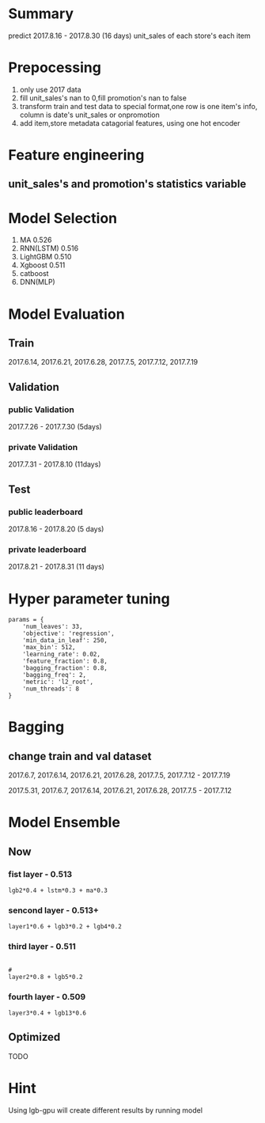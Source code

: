 # Summary
predict 2017.8.16 - 2017.8.30 (16 days) unit_sales of each store's each item 

# Prepocessing
1. only use 2017 data
2. fill unit_sales's nan to 0,fill promotion's nan to false
3. transform train and test data to special format,one row is one item's info, column is date's unit_sales or onpromotion
4. add item,store metadata catagorial features, using one hot encoder
  
# Feature engineering
## unit_sales's and promotion's statistics variable 


# Model Selection
1. MA 0.526
2. RNN(LSTM) 0.516
3. LightGBM 0.510
4. Xgboost 0.511
5. catboost
6. DNN(MLP) 

# Model Evaluation
## Train
2017.6.14, 2017.6.21, 2017.6.28, 2017.7.5, 2017.7.12, 2017.7.19

## Validation
### public Validation
2017.7.26 - 2017.7.30 (5days)
### private Validation
2017.7.31 - 2017.8.10 (11days)

## Test
### public leaderboard
2017.8.16 - 2017.8.20 (5 days)
### private leaderboard
2017.8.21 - 2017.8.31 (11 days)

# Hyper parameter tuning
```
params = {
    'num_leaves': 33,
    'objective': 'regression',
    'min_data_in_leaf': 250,
    'max_bin': 512,
    'learning_rate': 0.02,
    'feature_fraction': 0.8,
    'bagging_fraction': 0.8,
    'bagging_freq': 2,
    'metric': 'l2_root',
    'num_threads': 8   
}
```

# Bagging
## change train and val dataset
2017.6.7, 2017.6.14, 2017.6.21, 2017.6.28, 2017.7.5, 2017.7.12 - 2017.7.19

2017.5.31, 2017.6.7, 2017.6.14, 2017.6.21, 2017.6.28, 2017.7.5 - 2017.7.12

# Model Ensemble
## Now
### fist layer - 0.513
```
lgb2*0.4 + lstm*0.3 + ma*0.3
```
### sencond layer - 0.513+
```
layer1*0.6 + lgb3*0.2 + lgb4*0.2 
```
### third layer - 0.511
```

# 
layer2*0.8 + lgb5*0.2
```
### fourth layer - 0.509
```
layer3*0.4 + lgb13*0.6 
```
## Optimized
TODO

# Hint
Using lgb-gpu will create different results by running model 
